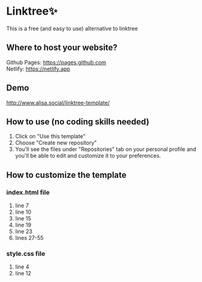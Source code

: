 # Linktree:sparkles:
This is a free (and easy to use) alternative to linktree 

## Where to host your website?
Github Pages: https://pages.github.com  
Netlify: https://netlify.app

## Demo
http://www.alisa.social/linktree-template/

## How to use (no coding skills needed)
1. Click on "Use this template"
2. Choose "Create new repository"
3. You'll see the files under "Repositories" tab on your personal profile and you'll be able to edit and customize it to your preferences.

## How to customize the template
### index.html file
1. line 7
2. line 10
3. line 15
4. line 19
5. line 23
6. lines 27-55

### style.css file
1. line 4
2. line 12

